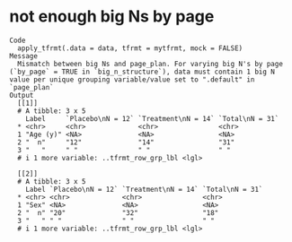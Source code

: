 # not enough big Ns by page

    Code
      apply_tfrmt(.data = data, tfrmt = mytfrmt, mock = FALSE)
    Message
      Mismatch between big Ns and page_plan. For varying big N's by page (`by_page` = TRUE in `big_n_structure`), data must contain 1 big N value per unique grouping variable/value set to ".default" in `page_plan`
    Output
      [[1]]
      # A tibble: 3 x 5
        Label     `Placebo\nN = 12` `Treatment\nN = 14` `Total\nN = 31`
      * <chr>     <chr>             <chr>               <chr>          
      1 "Age (y)" <NA>              <NA>                <NA>           
      2 "  n"     "12"              "14"                "31"           
      3 "   "     " "               " "                 " "            
      # i 1 more variable: ..tfrmt_row_grp_lbl <lgl>
      
      [[2]]
      # A tibble: 3 x 5
        Label `Placebo\nN = 12` `Treatment\nN = 14` `Total\nN = 31`
      * <chr> <chr>             <chr>               <chr>          
      1 "Sex" <NA>              <NA>                <NA>           
      2 "  n" "20"              "32"                "18"           
      3 "   " " "               " "                 " "            
      # i 1 more variable: ..tfrmt_row_grp_lbl <lgl>
      

